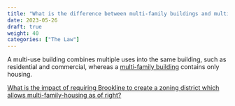 ```yaml
---
title: "What is the difference between multi-family buildings and multi-use buildings?"
date: 2023-05-26
draft: true
weight: 40
categories: ["The Law"]
---
```

A multi-use building combines multiple uses into the same building, such as residential and commercial, whereas a [multi-family building](/posts/the-law/multi-family-housing) contains only housing. 

[What is the impact of requiring Brookline to create a zoning district which allows multi-family-housing as of right?](/posts/multi-family-housing-by-right)


